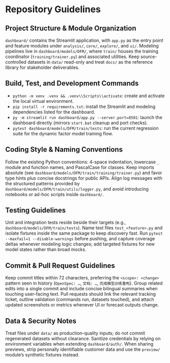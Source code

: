 # Repository Guidelines


## Project Structure & Module Organization

`dashboard/` contains the Streamlit application, with `app.py` as the entry point and feature modules under `analysis/`, `core/`, `explore/`, and `ui/`. Modeling pipelines live in `dashboard/models/DFM/`, where `train/` houses the training coordinator (`training/trainer.py`) and associated utilities. Keep source-controlled datasets in `data/` read-only and treat `docs/` as the reference library for stakeholder deliverables.

## Build, Test, and Development Commands

- `python -m venv .venv && .venv\\Scripts\\activate`: create and activate the local virtual environment.
- `pip install -r requirements.txt`: install the Streamlit and modeling dependencies listed for the dashboard.
- `py -m streamlit run dashboard/app.py --server.port=8501`: launch the dashboard directly (mirrors `start.bat` cleanup and port checks).
- `pytest dashboard/models/DFM/train/tests`: run the current regression suite for the dynamic factor model training flow.

## Coding Style & Naming Conventions

Follow the existing Python conventions: 4-space indentation, lowercase `_` module and function names, and PascalCase for classes. Keep imports absolute (see `dashboard/models/DFM/train/training/trainer.py`) and favor type hints plus concise docstrings for public APIs. Align log messages with the structured patterns provided by `dashboard/models/DFM/train/utils/logger.py`, and avoid introducing notebooks or ad-hoc scripts inside `dashboard/`.

## Testing Guidelines

Unit and integration tests reside beside their targets (e.g., `dashboard/models/DFM/train/tests`). Name test files `test_<feature>.py` and isolate fixtures inside the same package to keep discovery fast. Run `pytest --maxfail=1 --disable-warnings` before pushing, and capture coverage deltas whenever modeling logic changes; add targeted fixtures for new model states rather than broad mocks.

## Commit & Pull Request Guidelines

Keep commit titles within 72 characters, preferring the `<scope>: <change>` pattern seen in history (`OpenSpec: …`, `文档: …`, `完成模型训练重构`). Group related edits into a single commit and include concise bilingual summaries when touching user-facing text. Pull requests should link the relevant tracking ticket, outline validation (commands run, datasets touched), and attach updated screenshots or metrics whenever UI or forecast outputs change.

## Data & Security Notes

Treat files under `data/` as production-quality inputs; do not commit regenerated datasets without clearance. Sanitize credentials by relying on environment variables when extending `dashboard/auth/`. When sharing previews, strip personally identifiable customer data and use the `preview/` module’s synthetic fixtures instead.
